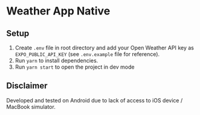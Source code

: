 # Weather App Native

## Setup

1. Create `.env` file in root directory and add your Open Weather API key as `EXPO_PUBLIC_API_KEY` (see `.env.example` file for reference).
2. Run `yarn` to install dependencies.
3. Run `yarn start` to open the project in dev mode

## Disclaimer

Developed and tested on Android due to lack of access to iOS device / MacBook simulator.
